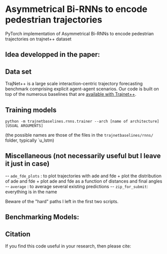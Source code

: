 # Asymmetrical Bi-RNNs to encode pedestrian trajectories
PyTorch implementation of Asymmetrical Bi-RNNs to encode pedestrian trajectories on trajnet++ dataset


## Idea developped in the paper:






## Data set


TrajNet++ is a large scale interaction-centric trajectory forecasting benchmark comprising explicit agent-agent scenarios. Our code is built on top of the numerous baselines that are [available with Trajnet++](https://github.com/vita-epfl/trajnetplusplusbaselines).


## Training models

`python -m trajnetbaselines.rnns.trainer --arch [name of architecture] [USUAL ARGUMENTS]`

(the possible names are those of the files in the `trajnetbaselines/rnns/` folder, typically `u_lstm)


## Miscellaneous (not necessarily useful but I leave it just in case)

-- `ade_fde_plots` : to plot trajectories with ade and fde + plot the distribution of ade and fde + plot ade and fde as a function of distances and final angles
-- `average` : to average several existing predictions
-- `zip_for_submit`: everything is in the name

Beware of the "hard" paths I left in the first two scripts.


## Benchmarking Models:


## Citation

If you find this code useful in your research, then please cite:
